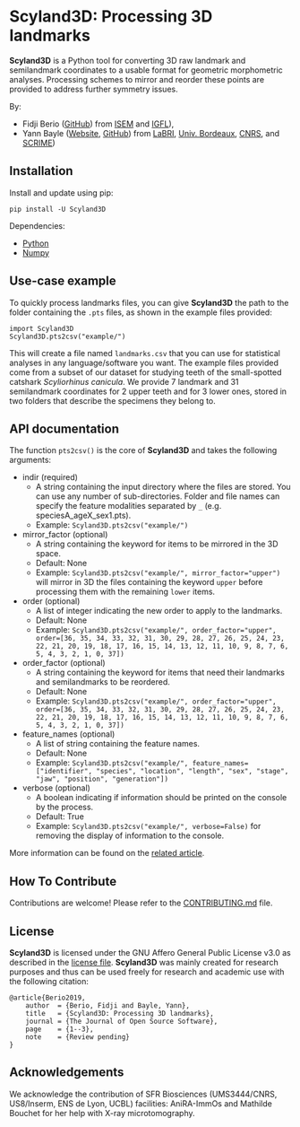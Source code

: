 # Scyland3D: Processing 3D landmarks

**Scyland3D** is a Python tool for converting 3D raw landmark and semilandmark coordinates to a usable format for geometric morphometric analyses.
Processing schemes to mirror and reorder these points are provided to address further symmetry issues.

By:
- Fidji Berio ([GitHub](https://github.com/fberio)) from [ISEM](http://www.isem.univ-montp2.fr/en/) and [IGFL](http://igfl.ens-lyon.fr/igfl/annuaire/berio-fidji)),
- Yann Bayle ([Website](http://yannbayle.fr/english/index.php), [GitHub](https://github.com/ybayle)) from [LaBRI](http://www.labri.fr/), [Univ. Bordeaux](https://www.u-bordeaux.fr/), [CNRS](http://www.cnrs.fr/), and [SCRIME](https://scrime.u-bordeaux.fr/))

## Installation

Install and update using pip:

`pip install -U Scyland3D`

Dependencies:

- [Python](https://www.python.org/)
- [Numpy](https://www.numpy.org/)

## Use-case example

To quickly process landmarks files, you can give **Scyland3D** the path to the folder containing the `.pts` files, as shown in the example files provided:

```
import Scyland3D
Scyland3D.pts2csv("example/")
```

This will create a file named `landmarks.csv` that you can use for statistical analyses in any language/software you want.
The example files provided come from a subset of our dataset for studying teeth of the small-spotted catshark *Scyliorhinus canicula*.
We provide 7 landmark and 31 semilandmark coordinates for 2 upper teeth and for 3 lower ones, stored in two folders that describe the specimens they belong to.

## API documentation

The function `pts2csv()` is the core of **Scyland3D** and takes the following arguments:

- indir (required)
    - A string containing the input directory where the files are stored. You can use any number of sub-directories. Folder and file names can specify the feature modalities separated by `_` (e.g. speciesA_ageX_sex1.pts).
    - Example: `Scyland3D.pts2csv("example/")`
- mirror_factor (optional)
    - A string containing the keyword for items to be mirrored in the 3D space.
    - Default: None
    - Example: `Scyland3D.pts2csv("example/", mirror_factor="upper")` will mirror in 3D the files containing the keyword `upper` before processing them with the remaining `lower` items.
- order (optional)
    - A list of integer indicating the new order to apply to the landmarks.
    - Default: None
    - Example: `Scyland3D.pts2csv("example/", order_factor="upper", order=[36, 35, 34, 33, 32, 31, 30, 29, 28, 27, 26, 25, 24, 23, 22, 21, 20, 19, 18, 17, 16, 15, 14, 13, 12, 11, 10, 9, 8, 7, 6, 5, 4, 3, 2, 1, 0, 37])`
- order_factor (optional)
    - A string containing the keyword for items that need their landmarks and semilandmarks to be reordered.
    - Default: None
    - Example: `Scyland3D.pts2csv("example/", order_factor="upper", order=[36, 35, 34, 33, 32, 31, 30, 29, 28, 27, 26, 25, 24, 23, 22, 21, 20, 19, 18, 17, 16, 15, 14, 13, 12, 11, 10, 9, 8, 7, 6, 5, 4, 3, 2, 1, 0, 37])`
- feature_names (optional)
    - A list of string containing the feature names.
    - Default: None
    - Example: `Scyland3D.pts2csv("example/", feature_names=["identifier", "species", "location", "length", "sex", "stage", "jaw", "position", "generation"])`
- verbose (optional)
    - A boolean indicating if information should be printed on the console by the process.
    - Default: True
    - Example: `Scyland3D.pts2csv("example/", verbose=False)` for removing the display of information to the console.

More information can be found on the [related article](TODOLinkToJOSS).

## How To Contribute

Contributions are welcome!
Please refer to the [CONTRIBUTING.md](CONTRIBUTING.md) file.

## License

**Scyland3D** is licensed under the GNU Affero General Public License v3.0 as described in the [license file](LICENSE).
**Scyland3D** was mainly created for research purposes and thus can be used freely for research and academic use with the following citation:

```
@article{Berio2019,
    author  = {Berio, Fidji and Bayle, Yann},
    title   = {Scyland3D: Processing 3D landmarks},
    journal = {The Journal of Open Source Software},
    page    = {1--3},
    note    = {Review pending}
}
```

## Acknowledgements

We acknowledge the contribution of SFR Biosciences (UMS3444/CNRS, US8/Inserm, ENS de Lyon, UCBL) facilities: AniRA-ImmOs and Mathilde Bouchet for her help with X-ray microtomography.
